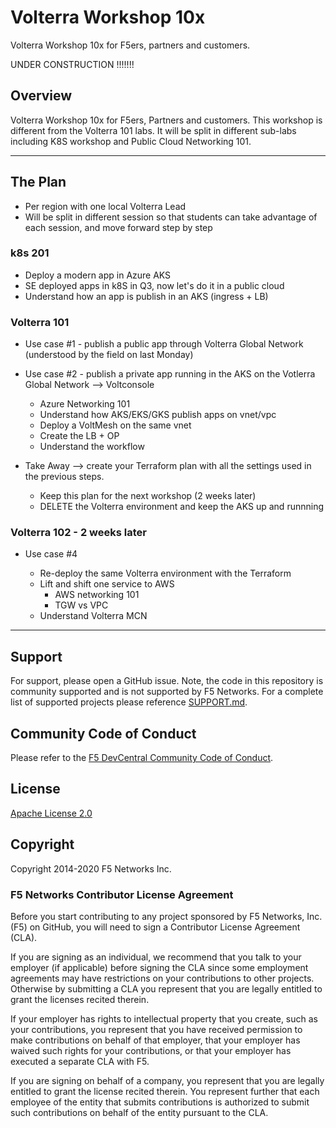 # Volterra Workshop 10x
Volterra Workshop 10x for F5ers, partners and customers.

UNDER CONSTRUCTION !!!!!!!

## Overview
Volterra Workshop 10x for F5ers, Partners and customers. This workshop is different from the Volterra 101 labs. It will be split in different sub-labs including K8S workshop and Public Cloud Networking 101.

---

## The Plan

* Per region with one local Volterra Lead
* Will be split in different session so that students can take advantage of each session, and move forward step by step

### k8s 201

* Deploy a modern app in Azure AKS
* SE deployed apps in k8S in Q3, now let's do it in a public cloud
* Understand how an app is publish in an AKS (ingress + LB)

### Volterra 101

* Use case #1 - publish a public app through Volterra Global Network (understood by the field on last Monday)
* Use case #2 - publish a private app running in the AKS on the Votlerra Global Network --> Voltconsole
  
  * Azure Networking 101
  * Understand how AKS/EKS/GKS publish apps on vnet/vpc
  * Deploy a VoltMesh on the same vnet
  * Create the LB + OP
  * Understand the workflow

* Take Away --> create your Terraform plan with all the settings used in the previous steps.

  * Keep this plan for the next workshop (2 weeks later)
  * DELETE the Volterra environment and keep the AKS up and runnning

### Volterra 102 - 2 weeks later

* Use case #4

  * Re-deploy the same Volterra environment with the Terraform
  * Lift and shift one service to AWS
    * AWS networking 101
    * TGW vs VPC
  * Understand Volterra MCN

---

## Support
For support, please open a GitHub issue.  Note, the code in this repository is community supported and is not supported by F5 Networks.  For a complete list of supported projects please reference [SUPPORT.md](SUPPORT.md).

## Community Code of Conduct
Please refer to the [F5 DevCentral Community Code of Conduct](code_of_conduct.md).

## License
[Apache License 2.0](LICENSE)

## Copyright
Copyright 2014-2020 F5 Networks Inc.


### F5 Networks Contributor License Agreement

Before you start contributing to any project sponsored by F5 Networks, Inc. (F5) on GitHub, you will need to sign a Contributor License Agreement (CLA).

If you are signing as an individual, we recommend that you talk to your employer (if applicable) before signing the CLA since some employment agreements may have restrictions on your contributions to other projects.
Otherwise by submitting a CLA you represent that you are legally entitled to grant the licenses recited therein.

If your employer has rights to intellectual property that you create, such as your contributions, you represent that you have received permission to make contributions on behalf of that employer, that your employer has waived such rights for your contributions, or that your employer has executed a separate CLA with F5.

If you are signing on behalf of a company, you represent that you are legally entitled to grant the license recited therein.
You represent further that each employee of the entity that submits contributions is authorized to submit such contributions on behalf of the entity pursuant to the CLA.